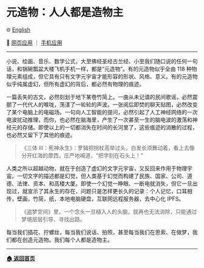 # 元造物：人人都是造物主

🌐 [English](./_enus.md)

<!-- 🌎 待定 -->

🚀 [网页应用](https://u.babelyx.com) ｜ [手机应用](https://links.babelyx.com)

---

小说、绘画、音乐、数学公式，大至佛经圣经古兰经、小至我们随口说的任何一句话，和锅碗瓢盆大楼飞机手机一样，都是“元造物”。有的元造物似乎全由 118 种物理元素组成，但它具有只有文字元宇宙才能形容的形状、风格、意义。有的元造物似乎纯属虚幻，但所有虚幻的背后，都必然有物理的痕迹。

一篇丢失的古文，必然刻划于地下某卷竹简上。一曲从未记谱的民间歌谣，必然震颤了一代代人的喉咙，荡漾了一轮轮的声波。一张阅后即焚的聊天贴图，必然改变了某个电脑上的电磁场。一句向人工智能的提问，必然引起了人工神经网络的一次电波扰动推理，而你，也必然在脑海里，产生了一次甚至一生的脑电波的激荡和神经元的存储。即使以上的一切都消失在时间的长河里了，这些痕迹的消散的过程，也必然又留下了其他的痕迹。

> 《三体 III：死神永生》：罗辑把拐杖高举过头，白发长须舞动着，看上去像分开红海的摩西，庄严地喊道，“把字刻在石头上！”

人类之所以超越动物，就在于创造了虚幻的文字元宇宙，又反回来作用于物理宇宙。一切文字的描述都是幻觉，但人类基于幻觉而构建了民族、国家、公司、道德、法律、资本、和高楼大厦。即使一个幻觉一睁眼、一断电就消失，但它一旦出现过，就宣示了其永生的存在，问题只是怎样更长久的记录：个人记忆，口耳相传，壁画，竹简，纸，本地电脑硬盘，互联网远程服务器，去中心化 IPFS。

> 《盗梦空间》里，一个念头一旦植入人的头脑，就再也无法消除，只能通过梦境层层引导、寻找出路。

每当我们插花、拧螺丝，每当我们说话、拍照，甚至每当我们在思索、在做梦，我们都在创造元造物。我们每个人都是造物主。

---

[**🏠 返回首页**](../../_zhcn.md)
